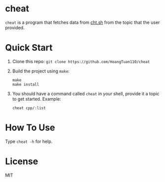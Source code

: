 # cheat

`cheat` is a program that fetches data from [cht.sh](https://cht.sh) from the topic that the user provided.

# Quick Start

1. Clone this repo:
	`git clone https://github.com/HoangTuan110/cheat`
2. Build the project using `make`:
	```
	make
	make install
	```
3. You should have a command called `cheat` in your shell, provide it a topic to get started. Example:

	```
	cheat cpp/:list
	```

# How To Use

Type `cheat -h` for help.

# License

MIT

